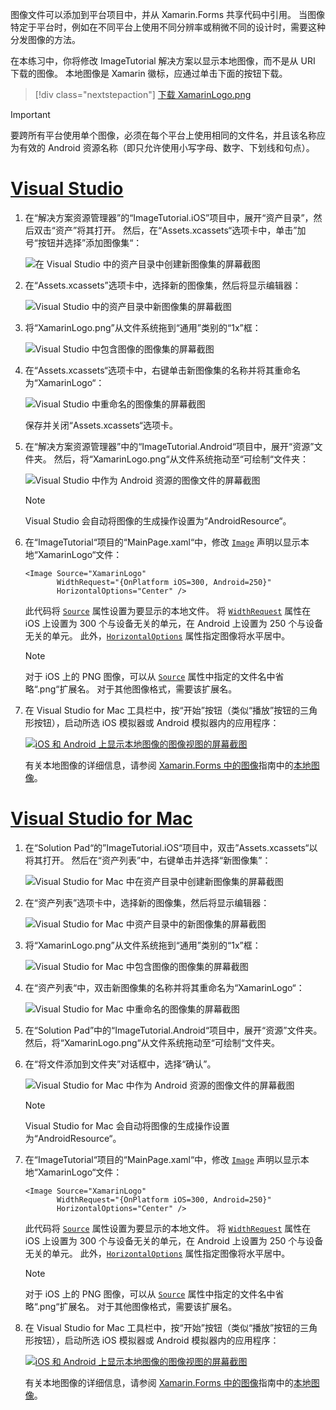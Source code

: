 图像文件可以添加到平台项目中，并从 Xamarin.Forms 共享代码中引用。 当图像特定于平台时，例如在不同平台上使用不同分辨率或稍微不同的设计时，需要这种分发图像的方法。

在本练习中，你将修改 ImageTutorial 解决方案以显示本地图像，而不是从 URI 下载的图像。 本地图像是 Xamarin 徽标，应通过单击下面的按钮下载。

> [!div class="nextstepaction"]
> [下载 XamarinLogo.png](https://raw.githubusercontent.com/xamarin/xamarin-forms-samples/master/UserInterface/PlatformSpecifics/Droid/Resources/drawable/XamarinLogo.png)

> [!IMPORTANT]
> 要跨所有平台使用单个图像，必须在每个平台上使用相同的文件名，并且该名称应为有效的 Android 资源名称（即只允许使用小写字母、数字、下划线和句点）。

# <a name="visual-studiotabvswin"></a>[Visual Studio](#tab/vswin)

1. 在“解决方案资源管理器”的“ImageTutorial.iOS”项目中，展开“资产目录”，然后双击“资产”将其打开。 然后，在“Assets.xcassets“选项卡中，单击”加号“按钮并选择”添加图像集“：

    ![在 Visual Studio 中的资产目录中创建新图像集的屏幕截图](../images/vs/new-image-set.png "新资产目录图像集")

1. 在“Assets.xcassets”选项卡中，选择新的图像集，然后将显示编辑器：

    ![Visual Studio 中的资产目录中新图像集的屏幕截图](../images/vs/new-image-set-editor.png "资产目录图像集编辑器")

1. 将“XamarinLogo.png”从文件系统拖到“通用”类别的“1x”框：

    ![Visual Studio 中包含图像的图像集的屏幕截图](../images/vs/image-set-with-image.png "包含图像的图像集")

1. 在“Assets.xcassets“选项卡中，右键单击新图像集的名称并将其重命名为“XamarinLogo“：

    ![Visual Studio 中重命名的图像集的屏幕截图](../images/vs/rename-image-set.png "重命名的图像集")

    保存并关闭“Assets.xcassets“选项卡。

1. 在“解决方案资源管理器”中的“ImageTutorial.Android“项目中，展开“资源”文件夹。 然后，将“XamarinLogo.png“从文件系统拖动至“可绘制“文件夹：

    ![Visual Studio 中作为 Android 资源的图像文件的屏幕截图](../images/vs/android-resource.png "Android 资源文件夹中的本地图像文件")

    > [!NOTE]
    > Visual Studio 会自动将图像的生成操作设置为“AndroidResource“。

1. 在“ImageTutorial“项目的“MainPage.xaml“中，修改 [`Image`](xref:Xamarin.Forms.Editor) 声明以显示本地“XamarinLogo“文件：

    ```xaml
    <Image Source="XamarinLogo"
           WidthRequest="{OnPlatform iOS=300, Android=250}"
           HorizontalOptions="Center" />
    ```

    此代码将 [`Source`](xref:Xamarin.Forms.Image.Source) 属性设置为要显示的本地文件。 将 [`WidthRequest`](xref:Xamarin.Forms.VisualElement.WidthRequest) 属性在 iOS 上设置为 300 个与设备无关的单元，在 Android 上设置为 250 个与设备无关的单元。 此外，[`HorizontalOptions`](xref:Xamarin.Forms.View.HorizontalOptions) 属性指定图像将水平居中。

    > [!NOTE]
    > 对于 iOS 上的 PNG 图像，可以从 [`Source`](xref:Xamarin.Forms.Image.Source) 属性中指定的文件名中省略“.png“扩展名。 对于其他图像格式，需要该扩展名。

1. 在 Visual Studio for Mac 工具栏中，按“开始”按钮（类似“播放”按钮的三角形按钮），启动所选 iOS 模拟器或 Android 模拟器内的应用程序：

    [![iOS 和 Android 上显示本地图像的图像视图的屏幕截图](../images/local-file.png "显示本地图像的图像视图")](../images/local-file-large.png#lightbox "Image view displaying a local image")

    有关本地图像的详细信息，请参阅 [Xamarin.Forms 中的图像](~/xamarin-forms/user-interface/images.md)指南中的[本地图像](~/xamarin-forms/user-interface/images.md#local-images)。

# <a name="visual-studio-for-mactabvsmac"></a>[Visual Studio for Mac](#tab/vsmac)

1. 在“Solution Pad“的”ImageTutorial.iOS“项目中，双击”Assets.xcassets“以将其打开。 然后在“资产列表”中，右键单击并选择“新图像集”：

    ![Visual Studio for Mac 中在资产目录中创建新图像集的屏幕截图](../images/vsmac/new-image-set.png "新资产目录图像集")

1. 在“资产列表”选项卡中，选择新的图像集，然后将显示编辑器：

    ![Visual Studio for Mac 中资产目录中的新图像集的屏幕截图](../images/vsmac/new-image-set-editor.png "资产目录图像集编辑器")

1. 将“XamarinLogo.png”从文件系统拖到“通用”类别的“1x”框：

    ![Visual Studio for Mac 中包含图像的图像集的屏幕截图](../images/vsmac/image-set-with-image.png "包含图像的图像集")

1. 在“资产列表“中，双击新图像集的名称并将其重命名为“XamarinLogo“：

    ![Visual Studio for Mac 中重命名的图像集的屏幕截图](../images/vsmac/rename-image-set.png "重命名的图像集")

1. 在“Solution Pad”中的“ImageTutorial.Android“项目中，展开“资源”文件夹。 然后，将“XamarinLogo.png“从文件系统拖动至“可绘制“文件夹。

1. 在“将文件添加到文件夹”对话框中，选择“确认”。

    ![Visual Studio for Mac 中作为 Android 资源的图像文件的屏幕截图](../images/vsmac/android-resource.png "Android 资源文件夹中的本地图像文件")

    > [!NOTE]
    > Visual Studio for Mac 会自动将图像的生成操作设置为“AndroidResource“。

1. 在“ImageTutorial“项目的“MainPage.xaml“中，修改 [`Image`](xref:Xamarin.Forms.Editor) 声明以显示本地“XamarinLogo“文件：

    ```xaml
    <Image Source="XamarinLogo"
           WidthRequest="{OnPlatform iOS=300, Android=250}"
           HorizontalOptions="Center" />
    ```

    此代码将 [`Source`](xref:Xamarin.Forms.Image.Source) 属性设置为要显示的本地文件。 将 [`WidthRequest`](xref:Xamarin.Forms.VisualElement.WidthRequest) 属性在 iOS 上设置为 300 个与设备无关的单元，在 Android 上设置为 250 个与设备无关的单元。 此外，[`HorizontalOptions`](xref:Xamarin.Forms.View.HorizontalOptions) 属性指定图像将水平居中。

    > [!NOTE]
    > 对于 iOS 上的 PNG 图像，可以从 [`Source`](xref:Xamarin.Forms.Image.Source) 属性中指定的文件名中省略“.png“扩展名。 对于其他图像格式，需要该扩展名。

1. 在 Visual Studio for Mac 工具栏中，按“开始”按钮（类似“播放”按钮的三角形按钮），启动所选 iOS 模拟器或 Android 模拟器内的应用程序：

    [![iOS 和 Android 上显示本地图像的图像视图的屏幕截图](../images/local-file.png "显示本地图像的图像视图")](../images/local-file-large.png#lightbox "Image view displaying a local image")

    有关本地图像的详细信息，请参阅 [Xamarin.Forms 中的图像](~/xamarin-forms/user-interface/images.md)指南中的[本地图像](~/xamarin-forms/user-interface/images.md#local-images)。
